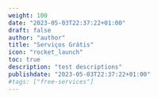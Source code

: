 ```yaml
---
weight: 100
date: "2023-05-03T22:37:22+01:00"
draft: false
author: "author"
title: "Serviços Grátis"
icon: "rocket_launch"
toc: true
description: "test descriptions"
publishdate: "2023-05-03T22:37:22+01:00"
#tags: ["free-services"]
---
```

